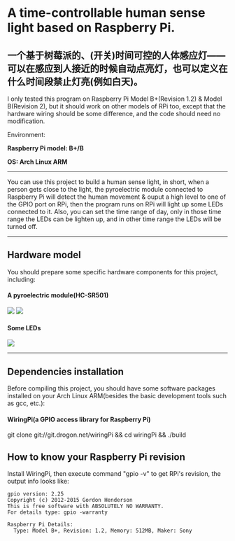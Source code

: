 # A time-controllable human sense light based on Raspberry Pi.
## 一个基于树莓派的、(开关)时间可控的人体感应灯——可以在感应到人接近的时候自动点亮灯，也可以定义在什么时间段禁止灯亮(例如白天)。
I only tested this program on Raspberry Pi Model B+(Revision 1.2) & Model B(Revision 2), but it should work on other models of RPi too, except that the hardware wiring should be some difference, and the code should need no modification.

Environment:

**Raspberry Pi model: B+/B**

**OS: Arch Linux ARM**

****

You can use this project to build a human sense light, in short, when a person gets close to the light, the pyroelectric module connected to Raspberry Pi will detect the human movement & ouput a high level to one of the GPIO port on RPi, then the program runs on RPi will light up some LEDs connected to it.
Also, you can set the time range of day, only in those time range the LEDs can be lighten up, and in other time range the LEDs will be turned off.

****

## Hardware model
You should prepare some specific hardware components for this project, including:
#### A pyroelectric module(HC-SR501)
![](https://raw.githubusercontent.com/codelast/raspberry-pi/master/gpio/timer-sense-light/demo/pyroelectric_module_1.png)
![](https://raw.githubusercontent.com/codelast/raspberry-pi/master/gpio/timer-sense-light/demo/pyroelectric_module_2.png)

#### Some LEDs
![](https://raw.githubusercontent.com/codelast/raspberry-pi/master/gpio/timer-sense-light/demo/led.jpg)

****

## Dependencies installation
Before compiling this project, you should have some software packages installed on your Arch Linux ARM(besides the basic development tools such as gcc, etc.):
#### WiringPi(a GPIO access library for Raspberry Pi)
git clone git://git.drogon.net/wiringPi && cd wiringPi && ./build

## How to know your Raspberry Pi revision
Install WiringPi, then execute command "gpio -v" to get RPi's revision, the output info looks like:

    gpio version: 2.25
    Copyright (c) 2012-2015 Gordon Henderson
    This is free software with ABSOLUTELY NO WARRANTY.
    For details type: gpio -warranty
    
    Raspberry Pi Details:
      Type: Model B+, Revision: 1.2, Memory: 512MB, Maker: Sony
